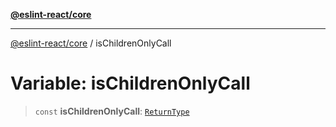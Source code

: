 [**@eslint-react/core**](../README.md)

***

[@eslint-react/core](../README.md) / isChildrenOnlyCall

# Variable: isChildrenOnlyCall

> `const` **isChildrenOnlyCall**: [`ReturnType`](../@eslint-react/namespaces/isReactAPI/type-aliases/ReturnType.md)
